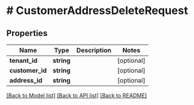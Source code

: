 # # CustomerAddressDeleteRequest


## Properties 


Name | Type | Description | Notes
------------ | ------------- | ------------- | -------------
**tenant_id**| **string** |   | [optional]
**customer_id**| **string** |   | [optional]
**address_id**| **string** |   | [optional]


[[Back to Model list]](../../README.md#models) [[Back to API list]](../../README.md#endpoints) [[Back to README]](../../README.md)

